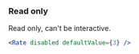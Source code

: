 <demo>

### Read only

Read only, can't be interactive.

```jsx live
<Rate disabled defaultValue={3} />
```

</demo>

